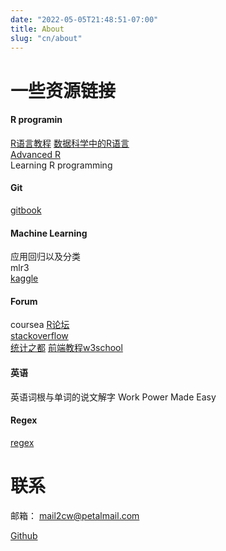 ```yaml
---
date: "2022-05-05T21:48:51-07:00"
title: About
slug: "cn/about"
---
```


# 一些资源链接

#### R programin

[R语言教程](https://www.math.pku.edu.cn/teachers/lidf/)
[数据科学中的R语言](https://bookdown.org/wangminjie/R4DS/)  
[Advanced R](https://adv-r.hadley.nz/)  
Learning R programming

#### Git

[gitbook](https://git-scm.com/book/zh/v2)

#### Machine Learning

应用回归以及分类  
mlr3  
[kaggle](https://www.kaggle.com/)

#### Forum

coursea
[R论坛](https://www.r-bloggers.com/)  
[stackoverflow](https://stackoverflow.com/)  
[统计之都](https://cosx.org/)
[前端教程w3school](https://www.w3school.com.cn/h.asp)

#### 英语

英语词根与单词的说文解字
Work Power Made Easy

#### Regex

[regex](https://deerchao.cn/tutorials/regex/regex.htm)

# 联系

邮箱： <mail2cw@petalmail.com>

[Github](https://github.com/snowGlint)

